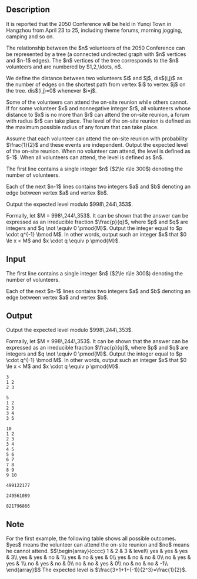 ## Description

<div><p>It is reported that the 2050 Conference will be held in Yunqi Town in Hangzhou from April 23 to 25, including theme forums, morning jogging, camping and so on.</p><p>The relationship between the $n$ volunteers of the 2050 Conference can be represented by a tree (a connected undirected graph with $n$ vertices and $n-1$ edges). The $n$ vertices of the tree corresponds to the $n$ volunteers and are numbered by $1,2,\ldots, n$.</p><p>We define the distance between two volunteers $i$ and $j$, <span class="tex-font-style-rm">dis</span>$(i,j)$ as the number of edges on the shortest path from vertex $i$ to vertex $j$ on the tree. <span class="tex-font-style-rm">dis</span>$(i,j)=0$ whenever $i=j$.</p><p>Some of the volunteers can attend the on-site reunion while others cannot. If for some volunteer $x$ and nonnegative integer $r$, all volunteers whose distance to $x$ is no more than $r$ can attend the on-site reunion, a forum with radius $r$ can take place. The <span class="tex-font-style-it">level</span> of the on-site reunion is defined as the maximum possible radius of any forum that can take place.</p><p>Assume that each volunteer can attend the on-site reunion with probability $\frac{1}{2}$ and these events are independent. Output the expected level of the on-site reunion. When no volunteer can attend, the level is defined as $-1$. When all volunteers can attend, the level is defined as $n$. </p></div><div class="input-specification"><p>The first line contains a single integer $n$ ($2\le n\le 300$) denoting the number of volunteers.</p><p>Each of the next $n-1$ lines contains two integers $a$ and $b$ denoting an edge between vertex $a$ and vertex $b$.</p></div><div class="output-specification"><p>Output the expected level modulo $998\,244\,353$.</p><p>Formally, let $M = 998\,244\,353$. It can be shown that the answer can be expressed as an irreducible fraction $\frac{p}{q}$, where $p$ and $q$ are integers and $q \not \equiv 0 \pmod{M}$. Output the integer equal to $p \cdot q^{-1} \bmod M$. In other words, output such an integer $x$ that $0 \le x &lt; M$ and $x \cdot q \equiv p \pmod{M}$.</p></div>

## Input

<p>The first line contains a single integer $n$ ($2\le n\le 300$) denoting the number of volunteers.</p><p>Each of the next $n-1$ lines contains two integers $a$ and $b$ denoting an edge between vertex $a$ and vertex $b$.</p>

## Output

<p>Output the expected level modulo $998\,244\,353$.</p><p>Formally, let $M = 998\,244\,353$. It can be shown that the answer can be expressed as an irreducible fraction $\frac{p}{q}$, where $p$ and $q$ are integers and $q \not \equiv 0 \pmod{M}$. Output the integer equal to $p \cdot q^{-1} \bmod M$. In other words, output such an integer $x$ that $0 \le x &lt; M$ and $x \cdot q \equiv p \pmod{M}$.</p>





```input1
3
1 2
2 3
```




```input2
5
1 2
2 3
3 4
3 5
```




```input3
10
1 2
2 3
3 4
4 5
5 6
6 7
7 8
8 9
9 10
```




```output1
499122177
```




```output2
249561089
```




```output3
821796866
```



## Note

<p>For the first example, the following table shows all possible outcomes. $yes$ means the volunteer can attend the on-site reunion and $no$ means he cannot attend. $$\begin{array}{cccc} 1 &amp; 2 &amp; 3 &amp; level\\ yes &amp; yes &amp; yes &amp; 3\\ yes &amp; yes &amp; no &amp; 1\\ yes &amp; no &amp; yes &amp; 0\\ yes &amp; no &amp; no &amp; 0\\ no &amp; yes &amp; yes &amp; 1\\ no &amp; yes &amp; no &amp; 0\\ no &amp; no &amp; yes &amp; 0\\ no &amp; no &amp; no &amp; -1\\ \end{array}$$ The expected level is $\frac{3+1+1+(-1)}{2^3}=\frac{1}{2}$.</p>
